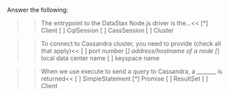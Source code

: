 Answer the following:

>>The entrypoint to the DataStax Node.js driver is the...<<
[*] Client
[ ] CqlSession
[ ] CassSession
[ ] Cluster

>>To connect to Cassandra cluster, you need to provide (check all that apply)<<
[ ] port number
[*] address/hostname of a node
[*] local data center name
[ ] keyspace name

>>When we use execute to send a query to Cassandra, a _______ is returned<<
[ ] SimpleStatement
[*] Promise
[ ] ResultSet
[ ] Client
